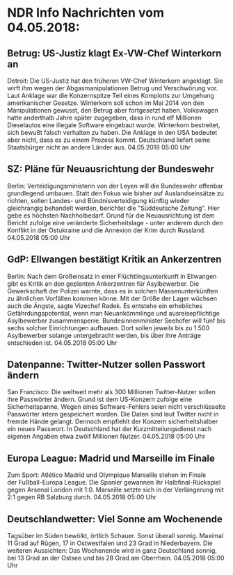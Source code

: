 # NDR Info Nachrichten vom 04.05.2018:


## Betrug: US-Justiz klagt Ex-VW-Chef Winterkorn an
Detroit: Die US-Justiz hat den früheren VW-Chef Winterkorn angeklagt. Sie wirft ihm wegen der Abgasmanipulationen Betrug und Verschwörung vor. Laut Anklage war die Konzernspitze Teil eines Komplotts zur Umgehung amerikanischer Gesetze. Winterkorn soll schon im Mai 2014 von den Manipulationen gewusst, den Betrug aber fortgesetzt haben. Volkswagen hatte anderthalb Jahre später zugegeben, dass in rund elf Millionen Dieselautos eine illegale Software eingebaut wurde. Winterkorn bestreitet, sich bewußt falsch verhalten zu haben. Die Anklage in den USA bedeutet aber nicht, dass es zu einem Prozess kommt. Deutschland liefert seine Staatsbürger nicht an andere Länder aus. 04.05.2018 05:00 Uhr 

## SZ: Pläne für Neuausrichtung der Bundeswehr
Berlin: Verteidigungsministerin von der Leyen will die Bundeswehr offenbar grundlegend umbauen. Statt den Fokus wie bisher auf Auslandseinsätze zu richten, sollen Landes- und Bündnisverteidigung künftig wieder gleichrangig behandelt werden, berichtet die "Süddeutsche Zeitung". Hier gebe es höchsten Nachholbedarf. Grund für die Neuausrichtung ist dem Bericht zufolge eine veränderte Sicherheitslage - unter anderem durch den Konflikt in der Ostukraine und die Annexion der Krim durch Russland. 04.05.2018 05:00 Uhr 

## GdP: Ellwangen bestätigt Kritik an Ankerzentren
Berlin: Nach dem Großeinsatz in einer Flüchtlingsunterkunft in Ellwangen gibt es Kritik an den geplanten Ankerzentren für Asylbewerber. Die Gewerkschaft der Polizei warnte, dass es in solchen Massenunterkünften zu ähnlichen Vorfällen kommen könne. Mit der Größe der Lager wüchsen auch die Ängste, sagte Vizechef Radek. Es entstehe ein erhebliches Gefährdungspotential, wenn man Neuankömmlinge und ausreisepflichtige Asylbewerber zusammensperre. Bundesinnenminister Seehofer will fünf bis sechs solcher Einrichtungen aufbauen. Dort sollen jeweils bis zu 1.500 Asylbewerber solange untergebracht werden, bis über ihre Anträge entschieden ist. 04.05.2018 05:00 Uhr 

## Datenpanne: Twitter-Nutzer sollen Passwort ändern
San Francisco: Die weltweit mehr als 300 Millionen Twitter-Nutzer sollen ihre Passwörter ändern. Grund ist dem US-Konzern zufolge eine Sicherheitspanne. Wegen eines Software-Fehlers seien nicht verschlüsselte Passwörter intern gespeichert worden. Die Daten sind laut Twitter nicht in fremde Hände gelangt. Dennoch empfiehlt der Konzern sicherheitshalber ein neues Passwort. In Deutschland hat der Kurzmitteilungsdienst nach eigenen Angaben etwa zwölf Millionen Nutzer. 04.05.2018 05:00 Uhr 

## Europa League: Madrid und Marseille im Finale
Zum Sport: 		Atlético Madrid und Olympique Marseille stehen im Finale der Fußball-Europa League. Die Spanier gewannen ihr Halbfinal-Rückspiel gegen Arsenal London mit 1:0. Marseille setzte sich in der Verlängerung mit 2:1 gegen RB Salzburg durch. 04.05.2018 05:00 Uhr 

## Deutschlandwetter: Viel Sonne am Wochenende
Tagsüber im Süden bewölkt, örtlich Schauer. Sonst überall sonnig. Maximal 11 Grad auf Rügen, 17 in Ostwestfalen und 23 Grad in Niederbayern. Die weiteren Aussichten: Das Wochenende wird in ganz Deutschland sonnig, bei 13 Grad an der Ostsee und bis 28 Grad am Oberrhein. 04.05.2018 05:00 Uhr 
